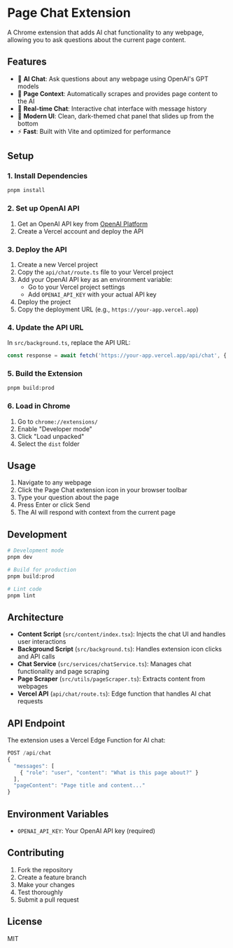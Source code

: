 # Page Chat Extension

A Chrome extension that adds AI chat functionality to any webpage, allowing you to ask questions about the current page content.

## Features

- 🤖 **AI Chat**: Ask questions about any webpage using OpenAI's GPT models
- 📄 **Page Context**: Automatically scrapes and provides page content to the AI
- 💬 **Real-time Chat**: Interactive chat interface with message history
- 🎨 **Modern UI**: Clean, dark-themed chat panel that slides up from the bottom
- ⚡ **Fast**: Built with Vite and optimized for performance

## Setup

### 1. Install Dependencies

```bash
pnpm install
```

### 2. Set up OpenAI API

1. Get an OpenAI API key from [OpenAI Platform](https://platform.openai.com/api-keys)
2. Create a Vercel account and deploy the API

### 3. Deploy the API

1. Create a new Vercel project
2. Copy the `api/chat/route.ts` file to your Vercel project
3. Add your OpenAI API key as an environment variable:
   - Go to your Vercel project settings
   - Add `OPENAI_API_KEY` with your actual API key
4. Deploy the project
5. Copy the deployment URL (e.g., `https://your-app.vercel.app`)

### 4. Update the API URL

In `src/background.ts`, replace the API URL:

```typescript
const response = await fetch('https://your-app.vercel.app/api/chat', {
```

### 5. Build the Extension

```bash
pnpm build:prod
```

### 6. Load in Chrome

1. Go to `chrome://extensions/`
2. Enable "Developer mode"
3. Click "Load unpacked"
4. Select the `dist` folder

## Usage

1. Navigate to any webpage
2. Click the Page Chat extension icon in your browser toolbar
3. Type your question about the page
4. Press Enter or click Send
5. The AI will respond with context from the current page

## Development

```bash
# Development mode
pnpm dev

# Build for production
pnpm build:prod

# Lint code
pnpm lint
```

## Architecture

- **Content Script** (`src/content/index.tsx`): Injects the chat UI and handles user interactions
- **Background Script** (`src/background.ts`): Handles extension icon clicks and API calls
- **Chat Service** (`src/services/chatService.ts`): Manages chat functionality and page scraping
- **Page Scraper** (`src/utils/pageScraper.ts`): Extracts content from webpages
- **Vercel API** (`api/chat/route.ts`): Edge function that handles AI chat requests

## API Endpoint

The extension uses a Vercel Edge Function for AI chat:

```typescript
POST /api/chat
{
  "messages": [
    { "role": "user", "content": "What is this page about?" }
  ],
  "pageContent": "Page title and content..."
}
```

## Environment Variables

- `OPENAI_API_KEY`: Your OpenAI API key (required)

## Contributing

1. Fork the repository
2. Create a feature branch
3. Make your changes
4. Test thoroughly
5. Submit a pull request

## License

MIT
